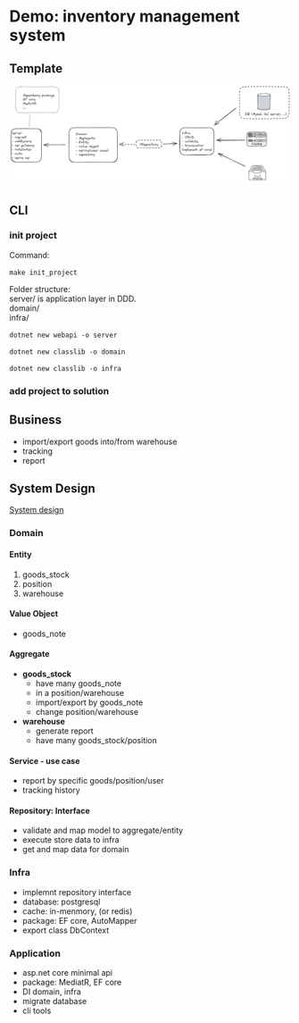 # Demo: inventory management system

## Template

![Template Project](./images/template_project.png)

## CLI

### init project

Command: 

    make init_project

Folder structure:  
server/ is application layer in DDD.  
domain/  
infra/ 

```
dotnet new webapi -o server
```
```
dotnet new classlib -o domain
```
```
dotnet new classlib -o infra
```

### add project to solution


## Business

- import/export goods into/from warehouse
- tracking
- report

## System Design

[System design](./docs/system_design.md)

### Domain

#### Entity

1. goods_stock
2. position
3. warehouse

#### Value Object

- goods_note

#### Aggregate

- **goods_stock**  
    - have many goods_note  
    - in a position/warehouse
    - import/export by goods_note
    - change position/warehouse
- **warehouse**
    - generate report
    - have many goods_stock/position

#### Service - use case

- report by specific goods/position/user
- tracking history

#### Repository: Interface

- validate and map model to aggregate/entity
- execute store data to infra
- get and map data for domain

### Infra

- implemnt repository interface
- database: postgresql
- cache: in-menmory, (or redis)
- package: EF core, AutoMapper
- export class DbContext

### Application

- asp.net core minimal api
- package: MediatR, EF core
- DI domain, infra
- migrate database
- cli tools
